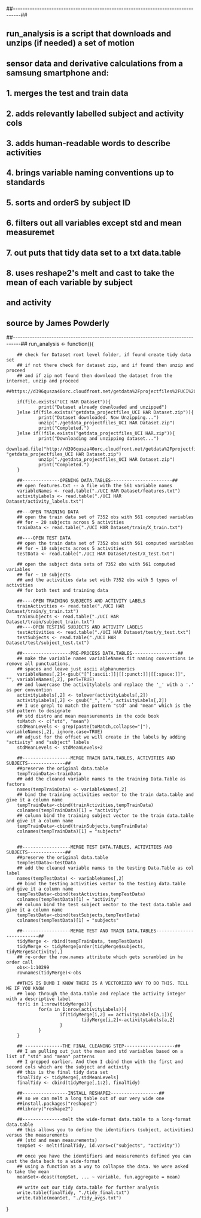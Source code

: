 ##---------------------------------------------------------------------------------##
## run_analysis is a script that downloads and unzips (if needed) a set of motion  ##
## sensor data and derivative calculations from a samsung smartphone and:          ##
## 1. merges the test and train data                                               ##
## 2. adds relevantly labelled subject and activity cols                           ##
## 3. adds human-readable words to describe activities                             ##          
## 4. brings variable naming conventions up to standards                           ##
## 5. sorts and orderS by subject ID                                               ##                   
## 6. filters out all variables except std and mean measuremet                     ##
## 7. out puts that tidy data set to a txt data.table                              ##
## 8. uses reshape2's melt and cast to take the mean of each variable by subject   ##
## and activity                                                                    ##
## source by James Powderly                                                        ##
##---------------------------------------------------------------------------------##
run_analysis <- function(){
        
        ## check for Dataset root level folder, if found create tidy data set
        ## if not there check for dataset zip, and if found then unzip and proceed
        ## and if zip not found then download the dataset from the internet, unzip and proceed
        ##https://d396qusza40orc.cloudfront.net/getdata%2Fprojectfiles%2FUCI%20HAR%20Dataset.zip 
        
        if(file.exists("UCI HAR Dataset")){
                print("Dataset already downloaded and unzipped")
        }else if(file.exists("getdata_projectfiles_UCI HAR Dataset.zip")){
                print("Dataset downloaded. Now Unzipping...")
                unzip("./getdata_projectfiles_UCI HAR Dataset.zip")
                print("Completed.")
        }else if(!file.exists("getdata_projectfiles_UCI HAR.zip")){
                print("Downloading and unzipping dataset...")
                download.file("http://d396qusza40orc.cloudfront.net/getdata%2Fprojectfiles%2FUCI%20HAR%20Dataset.zip", "getdata_projectfiles_UCI HAR Dataset.zip")
                unzip("./getdata_projectfiles_UCI HAR Dataset.zip")
                print("Completed.")
        }
                
        ##--------------OPENING DATA.TABLES-----------------------##
        ## open features.txt -- a file with the 561 variable names
        variableNames <- read.table("./UCI HAR Dataset/features.txt")
        activityLabels <- read.table("./UCI HAR Dataset/activity_labels.txt")
        
        ##---OPEN TRAINING DATA
        ## open the train data set of 7352 obs with 561 computed variables 
        ## for ~ 20 subjects across 5 activities
        trainData <- read.table("./UCI HAR Dataset/train/X_train.txt")
         
        ##----OPEN TEST DATA
        ## open the train data set of 7352 obs with 561 computed variables 
        ## for ~ 10 subjects across 5 activities
        testData <- read.table("./UCI HAR Dataset/test/X_test.txt")
        
        ## open the subject data sets of 7352 obs with 561 computed variables 
        ## for ~ 10 subjects 
        ## and the activities data set with 7352 obs with 5 types of activities
        ## for both test and training data
        
        ##----OPEN TRAINING SUBJECTS AND ACTIVITY LABELS
        trainActivities <- read.table("./UCI HAR Dataset/train/y_train.txt")
        trainSubjects <- read.table("./UCI HAR Dataset/train/subject_train.txt")
        ##----OPEN TESTING SUBJECTS AND ACTIVITY LABELS
        testActivities <- read.table("./UCI HAR Dataset/test/y_test.txt")
        testSubjects <- read.table("./UCI HAR Dataset/test/subject_test.txt")
        
        ##------------------PRE-PROCESS DATA.TABLES-----------------##
        ## make the variable names variableNames fit naming conventions ie remove all punctuations, 
        ## spaces and leave just ascii alphanumerics
        variableNames[,2]<-gsub("[^[:ascii:]]|[[:punct:]]|[[:space:]]", "", variableNames[,2], perl=TRUE)
        ## and lowercase the activitylabels and replace the '_' with a '.' as per convention
        activityLabels[,2] <- tolower(activityLabels[,2])
        activityLabels[,2] <- gsub("_", ".", activityLabels[,2])
        ## I use grepl to match the pattern "std" and "mean" which is the std pattern to designate
        ## std distro and mean meansurements in the code book
        toMatch <- c("std", "mean")
        stdMeanLevels <- grep(paste(toMatch,collapse="|"), variableNames[,2], ignore.case=TRUE)
        ## adjust for the offset we will create in the labels by adding "activity" and "subject" labels
        stdMeanLevels <- stdMeanLevels+2
        
        ##------------------MERGE TRAIN DATA.TABLES, ACTIVITIES AND SUBJECTS--------------##
        ##preserve the original data.table
        tempTrainData<-trainData
        ## add the cleaned variable names to the training Data.Table as factors
        names(tempTrainData) <- variableNames[,2]
        ## bind the training activities vector to the train data.table and give it a column name
        tempTrainData<-cbind(trainActivities,tempTrainData)
        colnames(tempTrainData)[1] = "activity"
        ## column bind the training subject vector to the train data.table and give it a column name
        tempTrainData<-cbind(trainSubjects,tempTrainData)
        colnames(tempTrainData)[1] = "subjects"
        
        
        ##------------------MERGE TEST DATA.TABLES, ACTIVITIES AND SUBJECTS--------------##
        ##preserve the original data.table
        tempTestData<-testData
        ## add the cleaned variable names to the testing Data.Table as col label
        names(tempTestData) <- variableNames[,2]
        ## bind the testing activities vector to the testing data.table and give it a column name
        tempTestData<-cbind(testActivities,tempTestData)
        colnames(tempTestData)[1] = "activity"
        ## column bind the test subject vector to the test data.table and give it a column name
        tempTestData<-cbind(testSubjects,tempTestData)
        colnames(tempTestData)[1] = "subjects"
        
        ##------------------MERGE TEST AND TRAIN DATA.TABLES--------------------------##
        tidyMerge <- rbind(tempTrainData, tempTestData)
        tidyMerge <- tidyMerge[order(tidyMerge$subjects, tidyMerge$activity),]
        ## re-order the row.names attribute which gets scrambled in he order call
        obs<-1:10299
        rownames(tidyMerge)<-obs
        
        ##THIS IS DUMB I KNOW THERE IS A VECTORIZED WAY TO DO THIS. TELL ME IF YOU KNOW
        ## loop through the data.table and replace the activity integer with a descriptive label
        for(i in 1:nrow(tidyMerge)){
                for(a in 1:nrow(activityLabels)){
                        if(tidyMerge[i,2] == activityLabels[a,1]){
                                tidyMerge[i,2]<-activityLabels[a,2]
                        }
                }
        }
        
        ## --------------THE FINAL CLEANING STEP-------------------##
        ## I am pulling out just the mean and std variables based on a list of "std" and "mean" patterns
        ## I grepped earlier. And then I cbind them with the first and second cols which are the subject and activity
        ## this is the final tidy data set
        finalTidy <- tidyMerge[,stdMeanLevels]
        finalTidy <- cbind(tidyMerge[,1:2], finalTidy)
        
        ##-----------------INSTALL RESHAPE2------------------##
        ## so we can melt a long table out of our very wide one
        ##install.packages("reshape2")
        ##library("reshape2")
        
        ##---------------melt the wide-format data.table to a long-format data.table
        ## this allows you to define the identifiers (subject, activities) versus the measurements 
        ## (std and mean measurements) 
        tempSet <- melt(finalTidy, id.vars=c("subjects", "activity"))
        
        ## once you have the identifiers and measurements defined you can cast the data back to a wide-format
        ## using a function as a way to collapse the data. We were asked to take the mean
        meanSet<-dcast(tempSet, ... ~ variable, fun.aggregate = mean)
        
        ## write out our tidy data.table for further analysis 
        write.table(finalTidy, "./tidy_final.txt")
        write.table(meanSet, "./tidy_avgs.txt")
}
